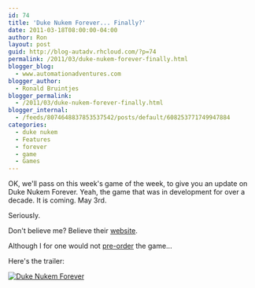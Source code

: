 ```yaml
---
id: 74
title: 'Duke Nukem Forever... Finally?'
date: 2011-03-18T08:00:00-04:00
author: Ron
layout: post
guid: http://blog-autadv.rhcloud.com/?p=74
permalink: /2011/03/duke-nukem-forever-finally.html
blogger_blog:
  - www.automationadventures.com
blogger_author:
  - Ronald Bruintjes
blogger_permalink:
  - /2011/03/duke-nukem-forever-finally.html
blogger_internal:
  - /feeds/8074648837853537542/posts/default/608253771749947884
categories:
  - duke nukem
  - Features
  - forever
  - game
  - Games
---
```

OK, we'll pass on this week's game of the week, to give you an update on Duke Nukem Forever. Yeah, the game that was in development for over a decade. It is coming. May 3rd.

Seriously.

Don't believe me? Believe their [website](http://www.dukenukemforever.com/).

Although I for one would not [pre-order](http://www.dukenukemforever.com/preorder/) the game...

Here's the trailer:

[![Duke Nukem Forever](http://img.youtube.com/vi/1-b78TKZIyw/0.jpg)](http://www.youtube.com/watch?v=1-b78TKZIyw)
